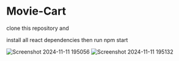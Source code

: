 # Movie-Cart
clone this repository and

install all react dependencies
then run npm start



![Screenshot 2024-11-11 195056](https://github.com/user-attachments/assets/a0b80ba7-955c-440c-bc56-ac88523bd497)
![Screenshot 2024-11-11 195132](https://github.com/user-attachments/assets/1e28d8bc-10f8-4b43-b999-221ebd5acc57)
